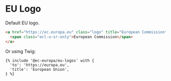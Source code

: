 # EU Logo

Default EU logo.

```html
<a href="https://ec.europa.eu" class="logo" title="European Commission">
  <span class="ecl-u-sr-only">European Commission</span>
</a>
```

Or using Twig:

```twig
{% include '@ec-europa/eu-logos' with {
  'to': 'https://europa.eu',
  'title': 'European Union',
} %}
```
